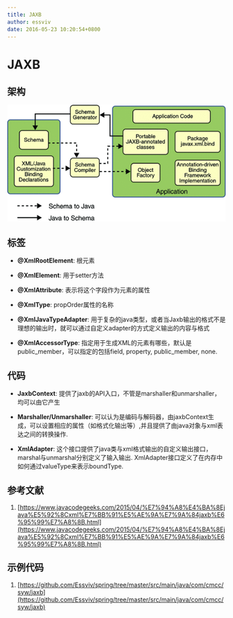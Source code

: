 ```yaml
---
title: JAXB
author: essviv
date: 2016-05-23 10:20:54+0800
---
```


# JAXB

## 架构

![jaxb](https://github.com/Essviv/images/blob/master/jaxb.png?raw=true)

## 标签

* **@XmlRootElement**: 根元素

* **@XmlElement**: 用于setter方法

* **@XmlAttribute**: 表示将这个字段作为元素的属性

* **@XmlType**: propOrder属性的名称

* **@XmlJavaTypeAdapter**: 用于复杂的java类型，或者当Jaxb输出的格式不是理想的输出时，就可以通过自定义adapter的方式定义输出的内容与格式

* **@XmlAccessorType**: 指定用于生成XML的元素有哪些，默认是public_member，可以指定的包括field, property, public_member, none.

## 代码

* **JaxbContext**: 提供了jaxb的API入口，不管是marshaller和unmarshaller，均可以由它产生

* **Marshaller/Unmarshaller**: 可以认为是编码与解码器，由jaxbContext生成，可以设置相应的属性（如格式化输出等）,并且提供了由java对象与xml表达之间的转换操作.

* **XmlAdapter**: 这个接口提供了java类与xml格式输出的自定义输出接口，marshal与unmarshal分别定义了输入输出.
XmlAdapter接口定义了在内存中如何通过valueType来表示boundType. 


## 参考文献 

1. [https://www.javacodegeeks.com/2015/04/%E7%94%A8%E4%BA%8Ejava%E5%92%8Cxml%E7%BB%91%E5%AE%9A%E7%9A%84jaxb%E6%95%99%E7%A8%8B.html](https://www.javacodegeeks.com/2015/04/%E7%94%A8%E4%BA%8Ejava%E5%92%8Cxml%E7%BB%91%E5%AE%9A%E7%9A%84jaxb%E6%95%99%E7%A8%8B.html)

## 示例代码

1. [https://github.com/Essviv/spring/tree/master/src/main/java/com/cmcc/syw/jaxb](https://github.com/Essviv/spring/tree/master/src/main/java/com/cmcc/syw/jaxb)